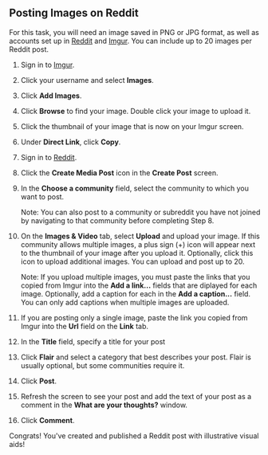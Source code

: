 
## Posting Images on Reddit

For this task, you will need an image saved in PNG or JPG format, as well as accounts set up in [Reddit](https://www.reddit.com/) and [Imgur](https://imgur.com/). You can include up to 20 images per Reddit post.   

1. Sign in to [Imgur](https://imgur.com/).
2. Click your username and select **Images**.  
3. Click **Add Images**.
4. Click **Browse** to find your image. Double click your image to upload it.
5. Click the thumbnail of your image that is now on your Imgur screen. 
6. Under **Direct Link**, click **Copy**.
7. Sign in to [Reddit](https://www.reddit.com/).
8. Click the **Create Media Post** icon in the **Create Post** screen.
9. In the **Choose a community** field, select the community to which you want to post.  

    Note: You can also post to a community or subreddit you have not joined by navigating to that community before completing Step 8.
    
10. On the **Images & Video** tab, select **Upload** and upload your image. If this community allows multiple images, a plus sign (+) icon will appear next to the thumbnail of your image after you upload it. Optionally, click this icon to upload additional images. You can upload and post up to 20.  

    Note: If you upload multiple images, you must paste the links that you copied from Imgur into the **Add a link...** fields that are diplayed for each image.       Optionally, add a caption for each in the **Add a caption...** field. You can only add captions when multiple images are uploaded.  
    
11. If you are posting only a single image, paste the link you copied from Imgur into the **Url** field on the **Link** tab. 
12. In the **Title** field, specify a title for your post
13. Click **Flair** and select a category that best describes your post. Flair is usually optional, but some communities require it.
14. Click **Post**.
15. Refresh the screen to see your post and add the text of your post as a comment in the **What are your thoughts?** window.
16. Click **Comment**.

Congrats! You've created and published a Reddit post with illustrative visual aids!
